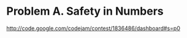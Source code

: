 Problem A. Safety in Numbers
============================

http://code.google.com/codejam/contest/1836486/dashboard#s=p0

